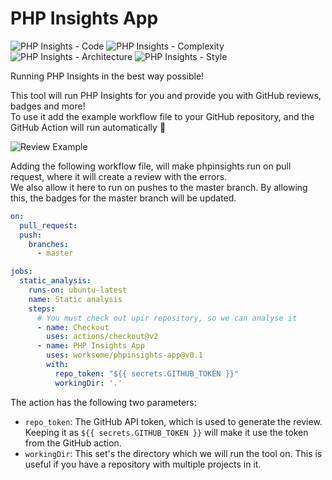 # PHP Insights App
![PHP Insights - Code](https://img.shields.io/endpoint?style=flat-square&url=https%3A%2F%2Fbadges.phpinsights.app%2Fworksome%2Fphpinsights-app%2Fmaster%2Fcode)
![PHP Insights - Complexity](https://img.shields.io/endpoint?style=flat-square&url=https%3A%2F%2Fbadges.phpinsights.app%2Fworksome%2Fphpinsights-app%2Fmaster%2Fcomplexity)
![PHP Insights - Architecture](https://img.shields.io/endpoint?style=flat-square&url=https%3A%2F%2Fbadges.phpinsights.app%2Fworksome%2Fphpinsights-app%2Fmaster%2Farchitecture)
![PHP Insights - Style](https://img.shields.io/endpoint?style=flat-square&url=https%3A%2F%2Fbadges.phpinsights.app%2Fworksome%2Fphpinsights-app%2Fmaster%2Fstyle)

Running PHP Insights in the best way possible!  

This tool will run PHP Insights for you and provide you with GitHub reviews, badges and more!  
To use it add the example workflow file to your GitHub repository, and the GitHub Action will run automatically 🎩

![Review Example](https://raw.githubusercontent.com/worksome/phpinsights-app/master/art/review-example.png)

Adding the following workflow file, will make phpinsights run on pull request, where it will create a review with the errors.  
We also allow it here to run on pushes to the master branch. By allowing this, the badges for the master branch will be updated.

```yaml
on:
  pull_request:
  push:
    branches:
      - master

jobs:
  static_analysis:
    runs-on: ubuntu-latest
    name: Static analysis
    steps:
      # You must check out upir repository, so we can analyse it
      - name: Checkout
        uses: actions/checkout@v2
      - name: PHP Insights App
        uses: worksome/phpinsights-app@v0.1
        with:
          repo_token: "${{ secrets.GITHUB_TOKEN }}"
          workingDir: '.'
```

The action has the following two parameters:
- `repo_token`: The GitHub API token, which is used to generate the review. Keeping it as `${{ secrets.GITHUB_TOKEN }}` will make it use the token from the GitHub action.
- `workingDir`: This set's the directory which we will run the tool on. This is useful if you have a repository with multiple projects in it.

